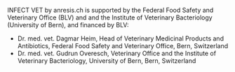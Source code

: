 INFECT VET by anresis.ch is supported by the Federal Food Safety and Veterinary Office (BLV) and and the Institute of Veterinary Bacteriology (University of Bern), and financed by BLV:
- Dr. med. vet. Dagmar Heim, Head of Veterinary Medicinal Products and Antibiotics, Federal Food Safety and Veterinary Office, Bern, Switzerland
- Dr. med. vet. Gudrun Overesch, Veterinary Office and the Institute of Veterinary Bacteriology, University of Bern, Bern, Switzerland
